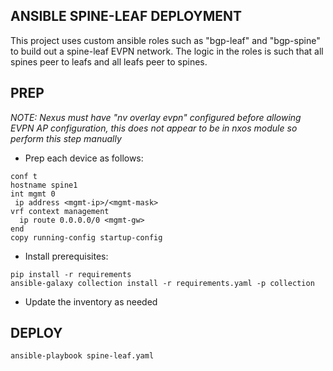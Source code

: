 ## ANSIBLE SPINE-LEAF DEPLOYMENT

This project uses custom ansible roles such as "bgp-leaf" and "bgp-spine" to build out a spine-leaf EVPN network. The logic in the roles is such that all spines peer to leafs and all leafs peer to spines. 


## PREP

*NOTE: Nexus must have "nv overlay evpn" configured before allowing EVPN AP configuration, this does not appear to be in nxos module so perform this step manually*

- Prep each device as follows:

```
conf t
hostname spine1
int mgmt 0
 ip address <mgmt-ip>/<mgmt-mask>
vrf context management
  ip route 0.0.0.0/0 <mgmt-gw>
end
copy running-config startup-config
```

- Install prerequisites:

```
pip install -r requirements
ansible-galaxy collection install -r requirements.yaml -p collection
```

- Update the inventory as needed


## DEPLOY

```
ansible-playbook spine-leaf.yaml
```
